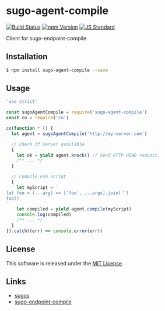sugo-agent-compile
==========

<!---
This file is generated by ape-tmpl. Do not update manually.
--->

<!-- Badge Start -->
<a name="badges"></a>

[![Build Status][bd_travis_com_shield_url]][bd_travis_com_url]
[![npm Version][bd_npm_shield_url]][bd_npm_url]
[![JS Standard][bd_standard_shield_url]][bd_standard_url]

[bd_repo_url]: https://github.com/realglobe-Inc/sugo-agent-compile
[bd_travis_url]: http://travis-ci.org/realglobe-Inc/sugo-agent-compile
[bd_travis_shield_url]: http://img.shields.io/travis/realglobe-Inc/sugo-agent-compile.svg?style=flat
[bd_travis_com_url]: http://travis-ci.com/realglobe-Inc/sugo-agent-compile
[bd_travis_com_shield_url]: https://api.travis-ci.com/realglobe-Inc/sugo-agent-compile.svg?token=aeFzCpBZebyaRijpCFmm
[bd_license_url]: https://github.com/realglobe-Inc/sugo-agent-compile/blob/master/LICENSE
[bd_codeclimate_url]: http://codeclimate.com/github/realglobe-Inc/sugo-agent-compile
[bd_codeclimate_shield_url]: http://img.shields.io/codeclimate/github/realglobe-Inc/sugo-agent-compile.svg?style=flat
[bd_codeclimate_coverage_shield_url]: http://img.shields.io/codeclimate/coverage/github/realglobe-Inc/sugo-agent-compile.svg?style=flat
[bd_gemnasium_url]: https://gemnasium.com/realglobe-Inc/sugo-agent-compile
[bd_gemnasium_shield_url]: https://gemnasium.com/realglobe-Inc/sugo-agent-compile.svg
[bd_npm_url]: http://www.npmjs.org/package/sugo-agent-compile
[bd_npm_shield_url]: http://img.shields.io/npm/v/sugo-agent-compile.svg?style=flat
[bd_standard_url]: http://standardjs.com/
[bd_standard_shield_url]: https://img.shields.io/badge/code%20style-standard-brightgreen.svg

<!-- Badge End -->


<!-- Description Start -->
<a name="description"></a>

Client for sugo-endpoint-compile

<!-- Description End -->


<!-- Overview Start -->
<a name="overview"></a>



<!-- Overview End -->


<!-- Sections Start -->
<a name="sections"></a>

<!-- Section from "doc/guides/01.Installation.md.hbs" Start -->

<a name="section-doc-guides-01-installation-md"></a>
Installation
-----

```bash
$ npm install sugo-agent-compile --save
```


<!-- Section from "doc/guides/01.Installation.md.hbs" End -->

<!-- Section from "doc/guides/02.Usage.md.hbs" Start -->

<a name="section-doc-guides-02-usage-md"></a>
Usage
---------

```javascript
'use strict'

const sugoAgentCompile = require('sugo-agent-compile')
const co = require('co')

co(function * () {
  let agent = sugoAgentCompile('http://my-server.com')

  // Check if server available
  {
    let ok = yield agent.knock() // Send HTTP HEAD request.
    /** ... */
  }

  // Compile es6 script
  {
    let myScript = `
let foo = (...arg) => ['foo', ...args].join('')
foo()
`
    let compiled = yield agent.compile(myScript)
    console.log(compiled)
    /** ... */
  }
}).catch((err) => console.error(err))

```


<!-- Section from "doc/guides/02.Usage.md.hbs" End -->


<!-- Sections Start -->


<!-- LICENSE Start -->
<a name="license"></a>

License
-------
This software is released under the [MIT License](https://github.com/realglobe-Inc/sugo-agent-compile/blob/master/LICENSE).

<!-- LICENSE End -->


<!-- Links Start -->
<a name="links"></a>

Links
------

+ [sugos](https://github.com/realglobe-Inc/sugos)
+ [sugo-endpoint-compile](https://github.com/realglobe-Inc/sugo-endpoint-compile)

<!-- Links End -->
